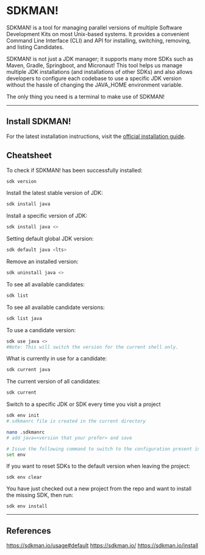 # SDKMAN!

SDKMAN! is a tool for managing parallel versions of multiple Software Development Kits on most Unix-based systems. It provides a convenient Command Line Interface (CLI) and API for installing, switching, removing, and listing Candidates.

SDKMAN! is not just a JDK manager; it supports many more SDKs such as Maven, Gradle, Springboot, and Micronaut! This tool helps us manage multiple JDK installations (and installations of other SDKs) and also allows developers to configure each codebase to use a specific JDK version without the hassle of changing the JAVA_HOME environment variable.


The only thing you need is a terminal to make use of SDKMAN!

---


## Install SDKMAN!
For the latest installation instructions, visit the [official installation guide](https://sdkman.io/install).



## Cheatsheet
To check if SDKMAN! has been successfully installed:

```sh
sdk version
```

Install the latest stable version of JDK:

```sh
sdk install java
```

Install a specific version of JDK:

```sh
sdk install java <>
```

Setting default global JDK version:

```sh
sdk default java <lts>
```

Remove an installed version:

```sh
sdk uninstall java <>
```

To see all available candidates:

```sh
sdk list
```

To see all available candidate versions:
```sh
sdk list java
```

To use a candidate version:

```sh
sdk use java <>
#Note: This will switch the version for the current shell only.
```

What is currently in use for a candidate:

```sh
sdk current java
```

The current version of all candidates:

```sh
sdk current

```

Switch to a specific JDK or SDK every time you visit a project

```sh
sdk env init
#.sdkmanrc file is created in the current directory

nano .sdkmanrc 
# add java=<version that your prefer> and save

# Issue the following command to switch to the configuration present in .sdkmanrc
set env

```

If you want to reset SDKs to the default version when leaving the project:
```
sdk env clear
```

You have just checked out a new project from the repo and want to install the missing SDK, then run:
```
sdk env install
```

---


## References
https://sdkman.io/usage#default 
https://sdkman.io/
https://sdkman.io/install